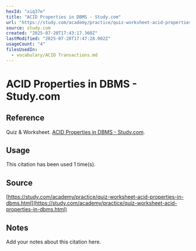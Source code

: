 ```yaml
---
hexId: "xiq37e"
title: "ACID Properties in DBMS - Study.com"
url: "https://study.com/academy/practice/quiz-worksheet-acid-properties-in-dbms.html"
source: study.com
created: "2025-07-20T17:43:17.360Z"
lastModified: "2025-07-20T17:47:28.002Z"
usageCount: "4"
filesUsedIn:
  - vocabulary/ACID Transactions.md
---
```


# ACID Properties in DBMS - Study.com

## Reference

Quiz & Worksheet. [ACID Properties in DBMS - Study.com](https://study.com/academy/practice/quiz-worksheet-acid-properties-in-dbms.html).

## Usage

This citation has been used 1 time(s).

## Source

[https://study.com/academy/practice/quiz-worksheet-acid-properties-in-dbms.html](https://study.com/academy/practice/quiz-worksheet-acid-properties-in-dbms.html)

## Notes

Add your notes about this citation here.

